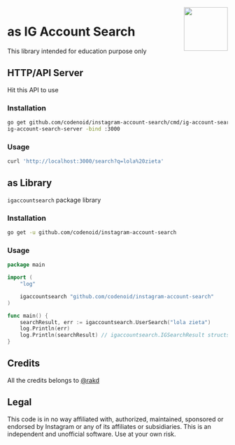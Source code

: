 <img align="right" width="100" height="100" src="http://pn-marisa.go.id/tkn/uploads/2020/07/instagram-png-instagram-png-logo-1455.png">

# as IG Account Search

This library intended for education purpose only

## HTTP/API Server

Hit this API to use

### Installation
```sh
go get github.com/codenoid/instagram-account-search/cmd/ig-account-search-server
ig-account-search-server -bind :3000
```

### Usage

```sh
curl 'http://localhost:3000/search?q=lola%20zieta'
```

## as Library

`igaccountsearch` package library

### Installation

```sh
go get -u github.com/codenoid/instagram-account-search
```

### Usage

```go
package main

import (
	"log"

	igaccountsearch "github.com/codenoid/instagram-account-search"
)

func main() {
    searchResult, err := igaccountsearch.UserSearch("lola zieta")
    log.Println(err)
    log.Println(searchResult) // igaccountsearch.IGSearchResult structs
}
```

## Credits

All the credits belongs to [@rakd](https://github.com/rakd/gin_sample/tree/6f6d31d29a81f4fcc7f59dd24399b0e5404cc2ed/app/libs/igsearch)

## Legal

This code is in no way affiliated with, authorized, maintained, sponsored or endorsed by Instagram or any of its affiliates or subsidiaries. This is an independent and unofficial software. Use at your own risk.